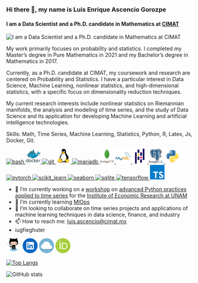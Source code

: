 ### Hi there 👋, my name is Luis Enrique Ascencio Gorozpe
#### I am a Data Scientist and a Ph.D. candidate in Mathematics at [CIMAT](https://www.cimat.mx) 
![I am a Data Scientist and a Ph.D. candidate in Mathematics at [CIMAT](https://www.cimat.mx) ](https://luisgorozpe.github.io/py-ts-course/images/banner4.png)

My work primarily focuses on probability and statistics. I completed my Master’s degree in Pure Mathematics in 2021 and my Bachelor’s degree in Mathematics in 2017.

Currently, as a Ph.D. candidate at CIMAT, my coursework and research are centered on Probability and Statistics. I have a particular interest in Data Science, Machine Learning, nonlinear statistics, and high-dimensional statistics, with a specific focus on dimensionality reduction techniques.

 My current research interests include nonlinear statistics on Riemannian manifolds, the analysis and modeling of time series, and the study of Data Science and its application for developing Machine Learning and artificial intelligence technologies.


Skills: Math, Time Series, Machine Learning, Statistics, Python, R, Latex, Js, Docker, Git.
<p align="left"> <a href="https://www.gnu.org/software/bash/" target="_blank" rel="noreferrer"> <img src="https://www.vectorlogo.zone/logos/gnu_bash/gnu_bash-icon.svg" alt="bash" width="40" height="40"/> </a> <a href="https://www.docker.com/" target="_blank" rel="noreferrer"> <img src="https://raw.githubusercontent.com/devicons/devicon/master/icons/docker/docker-original-wordmark.svg" alt="docker" width="40" height="40"/> </a> <a href="https://git-scm.com/" target="_blank" rel="noreferrer"> <img src="https://www.vectorlogo.zone/logos/git-scm/git-scm-icon.svg" alt="git" width="40" height="40"/> </a> <a href="https://www.linux.org/" target="_blank" rel="noreferrer"> <img src="https://raw.githubusercontent.com/devicons/devicon/master/icons/linux/linux-original.svg" alt="linux" width="40" height="40"/> </a> <a href="https://mariadb.org/" target="_blank" rel="noreferrer"> <img src="https://www.vectorlogo.zone/logos/mariadb/mariadb-icon.svg" alt="mariadb" width="40" height="40"/> </a> <a href="https://www.mongodb.com/" target="_blank" rel="noreferrer"> <img src="https://raw.githubusercontent.com/devicons/devicon/master/icons/mongodb/mongodb-original-wordmark.svg" alt="mongodb" width="40" height="40"/> </a> <a href="https://www.mysql.com/" target="_blank" rel="noreferrer"> <img src="https://raw.githubusercontent.com/devicons/devicon/master/icons/mysql/mysql-original-wordmark.svg" alt="mysql" width="40" height="40"/> </a> <a href="https://pandas.pydata.org/" target="_blank" rel="noreferrer"> <img src="https://raw.githubusercontent.com/devicons/devicon/2ae2a900d2f041da66e950e4d48052658d850630/icons/pandas/pandas-original.svg" alt="pandas" width="40" height="40"/> </a> <a href="https://www.postgresql.org" target="_blank" rel="noreferrer"> <img src="https://raw.githubusercontent.com/devicons/devicon/master/icons/postgresql/postgresql-original-wordmark.svg" alt="postgresql" width="40" height="40"/> </a> <a href="https://www.python.org" target="_blank" rel="noreferrer"> <img src="https://raw.githubusercontent.com/devicons/devicon/master/icons/python/python-original.svg" alt="python" width="40" height="40"/> </a> <a href="https://pytorch.org/" target="_blank" rel="noreferrer"> <img src="https://www.vectorlogo.zone/logos/pytorch/pytorch-icon.svg" alt="pytorch" width="40" height="40"/> </a> <a href="https://scikit-learn.org/" target="_blank" rel="noreferrer"> <img src="https://upload.wikimedia.org/wikipedia/commons/0/05/Scikit_learn_logo_small.svg" alt="scikit_learn" width="40" height="40"/> </a> <a href="https://seaborn.pydata.org/" target="_blank" rel="noreferrer"> <img src="https://seaborn.pydata.org/_images/logo-mark-lightbg.svg" alt="seaborn" width="40" height="40"/> </a> <a href="https://www.sqlite.org/" target="_blank" rel="noreferrer"> <img src="https://www.vectorlogo.zone/logos/sqlite/sqlite-icon.svg" alt="sqlite" width="40" height="40"/> </a> <a href="https://www.tensorflow.org" target="_blank" rel="noreferrer"> <img src="https://www.vectorlogo.zone/logos/tensorflow/tensorflow-icon.svg" alt="tensorflow" width="40" height="40"/> </a> <a href="https://www.typescriptlang.org/" target="_blank" rel="noreferrer"> <img src="https://raw.githubusercontent.com/devicons/devicon/master/icons/typescript/typescript-original.svg" alt="typescript" width="40" height="40"/> </a> </p>



- 🔭 I’m currently working on a [workshop](https://luisgorozpe.github.io/py-ts-course/#/) on [advanced Python practices applied to time series](https://economicas.unam.mx/actividades/practicas-python-2025) for the [Institute of Economic Research at UNAM](https://economicas.unam.mx)
- 🌱 I’m currently learning [MlOps](https://ml-ops.org) 
- 👯 I’m looking to collaborate on time series projects and applications of machine learning techniques in data science, finance, and industry 
- 📫 How to reach me: luis.ascencio@cimat.mx
- iugfieghuter


[<img src='https://github.com/LuisGorozpe/LuisGorozpe/blob/main/github-octocat-svgrepo-com.svg' alt='github' height='40'>](https://github.com/LuisGorozpe)  [<img src='https://github.com/LuisGorozpe/LuisGorozpe/blob/main/linkedin-svgrepo-com.svg' alt='linkedin' height='40'>](https://www.linkedin.com/in/luisgorozpe/)  [<img src='https://github.com/LuisGorozpe/LuisGorozpe/blob/main/cloud-svgrepo-com.svg' alt='website' height='40'>](https://luisgorozpe.github.io/al-folio/)  [<img src='https://github.com/LuisGorozpe/LuisGorozpe/blob/main/orcid-svgrepo-com.svg' height='40'>](https://orcid.org/0009-0009-1694-5993)    

[![Top Langs](https://github-readme-stats.vercel.app/api/top-langs/?username=LuisGorozpe)](https://github.com/anuraghazra/github-readme-stats)

![GitHub stats](https://github-readme-stats.vercel.app/api?username=LuisGorozpe&show_icons=true)  

